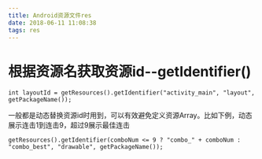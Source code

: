 ```yaml
---
title: Android资源文件res
date: 2018-06-11 11:08:38
tags: res
---
```


# 根据资源名获取资源id--getIdentifier() #

	int layoutId = getResources().getIdentifier("activity_main", "layout", getPackageName());

一般都是动态替换资源id时用到，可以有效避免定义资源Array。比如下例，动态展示连击1到连击9，超过9展示最佳连击

	getResources().getIdentifier(comboNum <= 9 ? "combo_" + comboNum : "combo_best", "drawable", getPackageName());